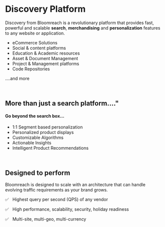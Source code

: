 # Discovery Platform

Discovery from Bloomreach is a revolutionary platform that provides fast, powerful and scalable **search**, **merchandising** and **personalization** features to any website or application.

* eCommerce Solutions
* Social & content platforms
* Education & Academic resources
* Asset & Document Management
* Project & Management platforms
* Code Repositories

....and more
<p>&nbsp;</p>

## More than just a search platform...."

#### **Go beyond the search box...**
* 1:1 Segment based personalization
* Personalized product displays
* Customizable Algorithms
* Actionable Insights
* Intelligent Product Recommendations
<p>&nbsp;</p>

## Designed to perform

Bloomreach is designed to scale with an architecture that can handle evolving traffic requirements as your brand grows.

✅   Highest query per second (QPS) of any vendor

✅   High performance, scalability, security, holiday readiness

✅   Multi-site, multi-geo, multi-currency

